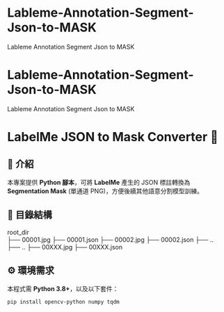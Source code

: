 # Lableme-Annotation-Segment-Json-to-MASK
Lableme Annotation Segment Json to MASK
# Lableme-Annotation-Segment-Json-to-MASK
Lableme Annotation Segment Json to MASK

# LabelMe JSON to Mask Converter 🚀  

## 📝 介紹  
本專案提供 **Python 腳本**，可將 **LabelMe** 產生的 JSON 標註轉換為 **Segmentation Mask** (單通道 PNG)，方便後續其他語意分割模型訓練。

## 📂 目錄結構  
root_dir  
    ├── 00001.jpg
    ├── 00001.json
    ├── 00002.jpg
    ├── 00002.json
    ├── ..
    ├── ..
    ├── 00XXX.jpg
    ├── 00XXX.json


## ⚙️ **環境需求**  
本程式需 **Python 3.8+**，以及以下套件：  

```sh
pip install opencv-python numpy tqdm


